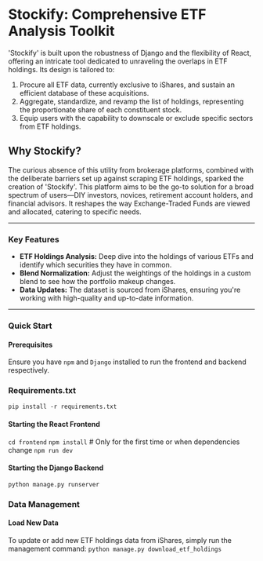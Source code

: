 # Stockify: Comprehensive ETF Analysis Toolkit

'Stockify' is built upon the robustness of Django and the flexibility of React, offering an intricate tool dedicated to unraveling the overlaps in ETF holdings. Its design is tailored to:

1. Procure all ETF data, currently exclusive to iShares, and sustain an efficient database of these acquisitions.
2. Aggregate, standardize, and revamp the list of holdings, representing the proportionate share of each constituent stock.
3. Equip users with the capability to downscale or exclude specific sectors from ETF holdings.

## Why Stockify?
The curious absence of this utility from brokerage platforms, combined with the deliberate barriers set up against scraping ETF holdings, sparked the creation of 'Stockify'. This platform aims to be the go-to solution for a broad spectrum of users—DIY investors, novices, retirement account holders, and financial advisors. It reshapes the way Exchange-Traded Funds are viewed and allocated, catering to specific needs.

--- 
### Key Features
- **ETF Holdings Analysis:** Deep dive into the holdings of various ETFs and identify which securities they have in common.
- **Blend Normalization:** Adjust the weightings of the holdings in a custom blend to see how the portfolio makeup changes.
- **Data Updates:** The dataset is sourced from iShares, ensuring you're working with high-quality and up-to-date information.
---
### Quick Start

#### Prerequisites
Ensure you have `npm` and `Django` installed to run the frontend and backend respectively.

### Requirements.txt
``` pip install -r requirements.txt ```


#### Starting the React Frontend
``` cd frontend ```
``` npm install ``` # Only for the first time or when dependencies change
``` npm run dev ```


#### Starting the Django Backend
``` python manage.py runserver ```

### Data Management
#### Load New Data
To update or add new ETF holdings data from iShares, simply run the management command:
``` python manage.py download_etf_holdings ```
